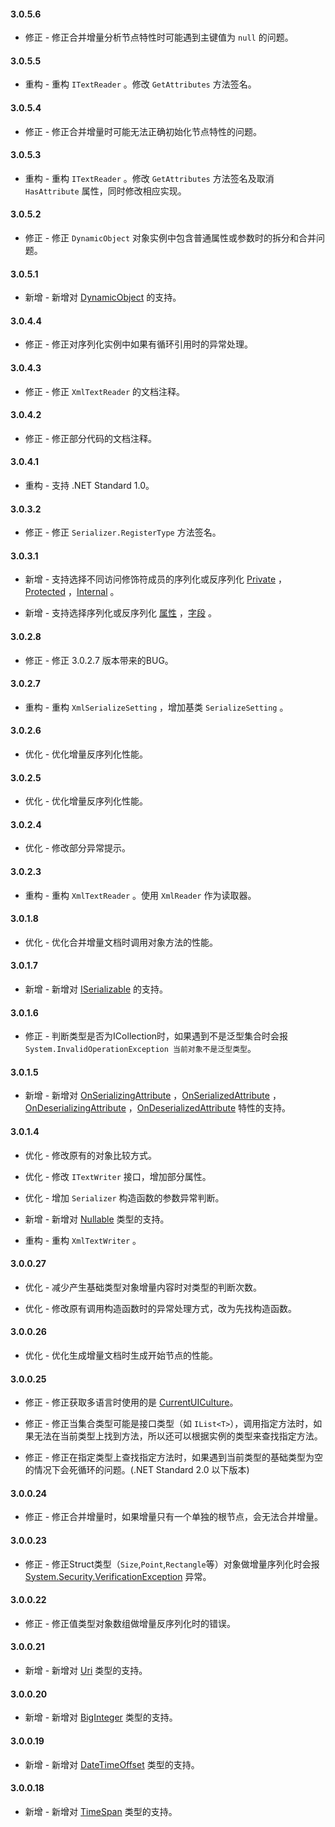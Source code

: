 #### 3.0.5.6

* 修正 - 修正合并增量分析节点特性时可能遇到主键值为 `null` 的问题。

#### 3.0.5.5

* 重构 - 重构 `ITextReader` 。修改 `GetAttributes` 方法签名。

#### 3.0.5.4

* 修正 - 修正合并增量时可能无法正确初始化节点特性的问题。

#### 3.0.5.3

* 重构 - 重构 `ITextReader` 。修改 `GetAttributes` 方法签名及取消 `HasAttribute` 属性，同时修改相应实现。

#### 3.0.5.2

* 修正 - 修正 `DynamicObject` 对象实例中包含普通属性或参数时的拆分和合并问题。

#### 3.0.5.1

* 新增 - 新增对 [DynamicObject](https://msdn.microsoft.com/zh-cn/library/system.dynamic.dynamicobject.aspx) 的支持。

#### 3.0.4.4

* 修正 - 修正对序列化实例中如果有循环引用时的异常处理。

#### 3.0.4.3

* 修正 - 修正 `XmlTextReader` 的文档注释。

#### 3.0.4.2

* 修正 - 修正部分代码的文档注释。

#### 3.0.4.1

* 重构 - 支持 .NET Standard 1.0。

#### 3.0.3.2

* 修正 - 修正 `Serializer.RegisterType` 方法签名。

#### 3.0.3.1

* 新增 - 支持选择不同访问修饰符成员的序列化或反序列化 [Private](https://docs.microsoft.com/zh-cn/dotnet/csharp/language-reference/keywords/private)
，[Protected](https://docs.microsoft.com/zh-cn/dotnet/csharp/language-reference/keywords/protected)
，[Internal](https://docs.microsoft.com/zh-cn/dotnet/csharp/language-reference/keywords/internal) 。

* 新增 - 支持选择序列化或反序列化 [属性](https://docs.microsoft.com/zh-cn/dotnet/csharp/programming-guide/classes-and-structs/properties)
，[字段](https://docs.microsoft.com/zh-cn/dotnet/csharp/programming-guide/classes-and-structs/fields) 。

#### 3.0.2.8

* 修正 - 修正 3.0.2.7 版本带来的BUG。

#### 3.0.2.7

* 重构 - 重构 `XmlSerializeSetting` ，增加基类 `SerializeSetting` 。

#### 3.0.2.6

* 优化 - 优化增量反序列化性能。

#### 3.0.2.5

* 优化 - 优化增量反序列化性能。

#### 3.0.2.4

* 优化 - 修改部分异常提示。

#### 3.0.2.3

* 重构 - 重构 `XmlTextReader` 。使用 `XmlReader` 作为读取器。

#### 3.0.1.8

* 优化 - 优化合并增量文档时调用对象方法的性能。

#### 3.0.1.7

* 新增 - 新增对 [ISerializable](https://msdn.microsoft.com/zh-cn/library/system.runtime.serialization.iserializable(v=vs.110).aspx) 的支持。

#### 3.0.1.6

* 修正 - 判断类型是否为ICollection时，如果遇到不是泛型集合时会报 `System.InvalidOperationException 当前对象不是泛型类型`。

#### 3.0.1.5

* 新增 - 新增对 [OnSerializingAttribute](https://msdn.microsoft.com/zh-cn/library/system.runtime.serialization.onserializingattribute(v=vs.110).aspx)
，[OnSerializedAttribute](https://msdn.microsoft.com/zh-cn/library/system.runtime.serialization.onserializedattribute(v=vs.110).aspx)
，[OnDeserializingAttribute](https://msdn.microsoft.com/zh-cn/library/system.runtime.serialization.ondeserializingattribute(v=vs.110).aspx)
，[OnDeserializedAttribute](https://msdn.microsoft.com/zh-cn/library/system.runtime.serialization.ondeserializedattribute(v=vs.110).aspx) 特性的支持。

#### 3.0.1.4

* 优化 - 修改原有的对象比较方式。

* 优化 - 修改 `ITextWriter` 接口，增加部分属性。

* 优化 - 增加 `Serializer` 构造函数的参数异常判断。

* 新增 - 新增对 [Nullable](https://msdn.microsoft.com/zh-cn/library/system.nullable.aspx) 类型的支持。

* 重构 - 重构 `XmlTextWriter` 。

#### 3.0.0.27

* 优化 - 减少产生基础类型对象增量内容时对类型的判断次数。

* 优化 - 修改原有调用构造函数时的异常处理方式，改为先找构造函数。

#### 3.0.0.26

* 优化 - 优化生成增量文档时生成开始节点的性能。

#### 3.0.0.25

* 修正 - 修正获取多语言时使用的是 [CurrentUICulture](https://msdn.microsoft.com/zh-cn/library/system.globalization.cultureinfo.currentuiculture(v=vs.110).aspx)。

* 修正 - 修正当集合类型可能是接口类型（如 `IList<T>`），调用指定方法时，如果无法在当前类型上找到方法，所以还可以根据实例的类型来查找指定方法。

* 修正 - 修正在指定类型上查找指定方法时，如果遇到当前类型的基础类型为空的情况下会死循环的问题。(.NET Standard 2.0 以下版本)

#### 3.0.0.24

* 修正 - 修正合并增量时，如果增量只有一个单独的根节点，会无法合并增量。

#### 3.0.0.23

* 修正 - 修正Struct类型（`Size`,`Point`,`Rectangle`等）对象做增量序列化时会报 [System.Security.VerificationException](https://msdn.microsoft.com/zh-cn/library/system.security.verificationexception(v=vs.110).aspx) 异常。

#### 3.0.0.22

* 修正 - 修正值类型对象数组做增量反序列化时的错误。

#### 3.0.0.21

* 新增 - 新增对 [Uri](https://msdn.microsoft.com/zh-cn/library/system.uri(v=vs.110).aspx) 类型的支持。

#### 3.0.0.20

* 新增 - 新增对 [BigInteger](https://msdn.microsoft.com/zh-cn/library/system.numerics.biginteger(v=vs.110).aspx) 类型的支持。

#### 3.0.0.19

* 新增 - 新增对 [DateTimeOffset](https://msdn.microsoft.com/library/system.datetimeoffset.aspx) 类型的支持。

#### 3.0.0.18

* 新增 - 新增对 [TimeSpan](https://msdn.microsoft.com/zh-cn/library/system.timespan.aspx) 类型的支持。
